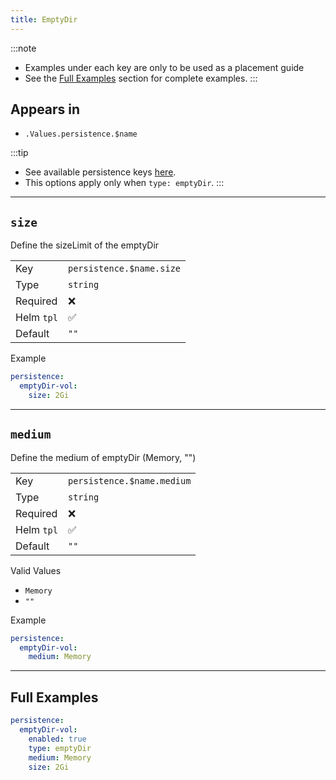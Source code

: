 ```yaml
---
title: EmptyDir
---
```


:::note
- Examples under each key are only to be used as a placement guide
- See the [Full Examples](#full-examples) section for complete examples.
:::

## Appears in

- `.Values.persistence.$name`

:::tip
- See available persistence keys [here](./index.md).
- This options apply only when `type: emptyDir`.
:::

---

## `size`

Define the sizeLimit of the emptyDir

|            |                          |
| ---------- | ------------------------ |
| Key        | `persistence.$name.size` |
| Type       | `string`                 |
| Required   | ❌                       |
| Helm `tpl` | ✅                       |
| Default    | `""`                     |

Example

```yaml
persistence:
  emptyDir-vol:
    size: 2Gi
```

---

## `medium`

Define the medium of emptyDir (Memory, "")

|            |                            |
| ---------- | -------------------------- |
| Key        | `persistence.$name.medium` |
| Type       | `string`                   |
| Required   | ❌                         |
| Helm `tpl` | ✅                         |
| Default    | `""`                       |

Valid Values

- `Memory`
- `""`

Example

```yaml
persistence:
  emptyDir-vol:
    medium: Memory
```

---

## Full Examples

```yaml
persistence:
  emptyDir-vol:
    enabled: true
    type: emptyDir
    medium: Memory
    size: 2Gi
```
